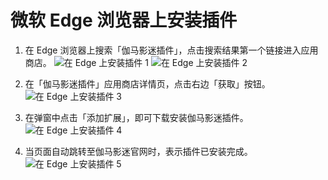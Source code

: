 # 微软 Edge 浏览器上安装插件

1. 在 Edge 浏览器上搜索「伽马影迷插件」，点击搜索结果第一个链接进入应用商店。 ![在 Edge 上安装插件 1](/assets/install.edge.1.png) ![在 Edge 上安装插件 2](/assets/install.edge.2.png)

1. 在「伽马影迷插件」应用商店详情页，点击右边「获取」按钮。 ![在 Edge 上安装插件 3](/assets/install.edge.3.png)

1. 在弹窗中点击「添加扩展」，即可下载安装伽马影迷插件。 ![在 Edge 上安装插件 4](/assets/install.edge.4.png)

1. 当页面自动跳转至伽马影迷官网时，表示插件已安装完成。![在 Edge 上安装插件 5](/assets/install.edge.5.png)

